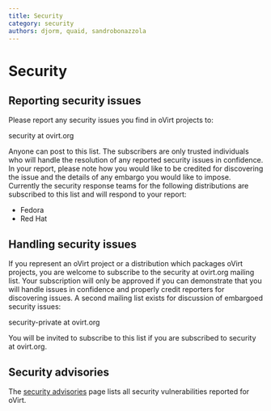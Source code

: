 ```yaml
---
title: Security
category: security
authors: djorm, quaid, sandrobonazzola
---
```


# Security

## Reporting security issues

Please report any security issues you find in oVirt projects to:

security at ovirt.org

Anyone can post to this list. The subscribers are only trusted individuals who will handle the resolution of any reported security issues in confidence.
In your report, please note how you would like to be credited for discovering the issue and the details of any embargo you would like to impose.
Currently the security response teams for the following distributions are subscribed to this list and will respond to your report:

*   Fedora
*   Red Hat

## Handling security issues

If you represent an oVirt project or a distribution which packages oVirt projects, you are welcome to subscribe to the security at ovirt.org mailing list.
Your subscription will only be approved if you can demonstrate that you will handle issues in confidence and properly credit reporters for discovering issues.
A second mailing list exists for discussion of embargoed security issues:

security-private at ovirt.org

You will be invited to subscribe to this list if you are subscribed to security at ovirt.org.

## Security advisories

The [security advisories](//access.redhat.com/security/security-updates/#/cve?q=ovirt&p=1&sort=cve_publicDate%20desc&rows=100&documentKind=Cve) page
lists all security vulnerabilities reported for oVirt.
